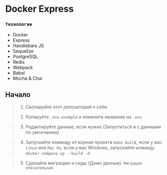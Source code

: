 # Docker Express

### `Технологии`

- Docker
- Express
- Handlebars JS
- Sequelize
- PostgreSQL
- Redis
- Webpack
- Babel
- Mocha & Chai

## Начало

> 1. Скопируйте этот репозиторий к себе.

> 2. Копируйте `.env.example` и измените название на `.env`

> 3. Редактируйте данные, если нужно (Запуститься и с данными по умолчанию)

> 4. Запускайте команду от корная проекта `make build`, если у вас ``Linux`` или ``Mac Os``, если у вас Windows, запускайте команду `docker-compose up --build -d`

> 5. Сделайте миграцию и сиды (Демо данные). 
    `Миграция обязательная`
